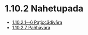# 1.10.2 Nahetupada

* [1.10.2.1--6 Paṭiccādivāra](1.10.2/1.10.2.1--6.md)
* [1.10.2.7 Pañhāvāra](1.10.2/1.10.2.7.md)
